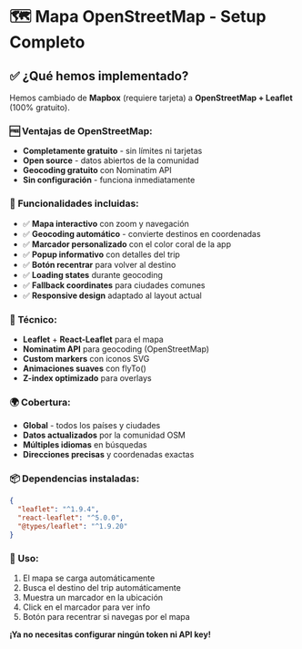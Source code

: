 # 🗺️ Mapa OpenStreetMap - Setup Completo

## ✅ **¿Qué hemos implementado?**

Hemos cambiado de **Mapbox** (requiere tarjeta) a **OpenStreetMap + Leaflet** (100% gratuito).

### **🆓 Ventajas de OpenStreetMap:**
- **Completamente gratuito** - sin límites ni tarjetas
- **Open source** - datos abiertos de la comunidad
- **Geocoding gratuito** con Nominatim API
- **Sin configuración** - funciona inmediatamente

### **🎯 Funcionalidades incluidas:**
- ✅ **Mapa interactivo** con zoom y navegación
- ✅ **Geocoding automático** - convierte destinos en coordenadas
- ✅ **Marcador personalizado** con el color coral de la app
- ✅ **Popup informativo** con detalles del trip
- ✅ **Botón recentrar** para volver al destino
- ✅ **Loading states** durante geocoding
- ✅ **Fallback coordinates** para ciudades comunes
- ✅ **Responsive design** adaptado al layout actual

### **🔧 Técnico:**
- **Leaflet** + **React-Leaflet** para el mapa
- **Nominatim API** para geocoding (OpenStreetMap)
- **Custom markers** con iconos SVG
- **Animaciones suaves** con flyTo()
- **Z-index optimizado** para overlays

### **🌍 Cobertura:**
- **Global** - todos los países y ciudades
- **Datos actualizados** por la comunidad OSM
- **Múltiples idiomas** en búsquedas
- **Direcciones precisas** y coordenadas exactas

### **📦 Dependencias instaladas:**
```json
{
  "leaflet": "^1.9.4",
  "react-leaflet": "^5.0.0", 
  "@types/leaflet": "^1.9.20"
}
```

### **🚀 Uso:**
1. El mapa se carga automáticamente
2. Busca el destino del trip automáticamente  
3. Muestra un marcador en la ubicación
4. Click en el marcador para ver info
5. Botón para recentrar si navegas por el mapa

**¡Ya no necesitas configurar ningún token ni API key!**